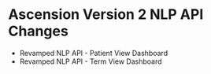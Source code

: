 # Ascension Version 2 NLP API Changes
 - Revamped NLP API - Patient View Dashboard
 - Revamped NLP API - Term View Dashboard
